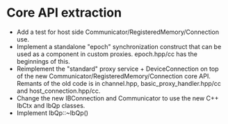 # Core API extraction

- Add a test for host side Communicator/RegisteredMemory/Connection use.
- Implement a standalone "epoch" synchronization construct that can be used as a component in custom proxies. epoch.hpp/cc has the beginnings of this.
- Reimplement the "standard" proxy service + DeviceConnection on top of the new Communicator/RegisteredMemory/Connection core API. Remants of the old code is in channel.hpp, basic_proxy_handler.hpp/cc and host_connection.hpp/cc.
- Change the new IBConnection and Communicator to use the new C++ IbCtx and IbQp classes.
- Implement IbQp::~IbQp()